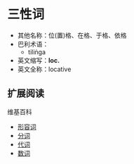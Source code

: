 # 三性词

* 其他名称：位\(置\)格、在格、于格、依格
* 巴利术语：
  * tiliṅga
* 英文缩写：**loc.**
* 英文全称：locative


## 扩展阅读

维基百科

* [形容词](https://zh.wikipedia.org/wiki/%E5%BD%A2%E5%AE%B9%E8%AF%8D)
* [分词](https://zh.wikipedia.org/wiki/%E5%88%86%E8%AF%8D)
* [代词](https://zh.wikipedia.org/wiki/%E4%BB%A3%E8%A9%9E)
* [数词](https://zh.wikipedia.org/wiki/%E6%95%B8%E8%A9%9E)

